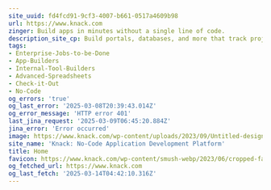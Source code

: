 ```yaml
---
site_uuid: fd4fcd91-9cf3-4007-b661-0517a4609b98
url: https://www.knack.com
zinger: Build apps in minutes without a single line of code.
description_site_cp: Build portals, databases, and more that track projects, people, assets, and docs.
tags:
- Enterprise-Jobs-to-be-Done
- App-Builders
- Internal-Tool-Builders
- Advanced-Spreadsheets
- Check-it-Out
- No-Code
og_errors: 'true'
og_last_error: '2025-03-08T20:39:43.014Z'
og_error_message: 'HTTP error 401'
last_jina_request: '2025-03-09T06:45:20.884Z'
jina_error: 'Error occurred'
image: https://www.knack.com/wp-content/uploads/2023/09/Untitled-design-87.png
site_name: 'Knack: No-Code Application Development Platform'
title: Home
favicon: https://www.knack.com/wp-content/smush-webp/2023/06/cropped-favicon-1-192x192.png.webp
og_fetched_url: https://www.knack.com
og_last_fetch: '2025-03-14T04:42:10.316Z'
---
```


